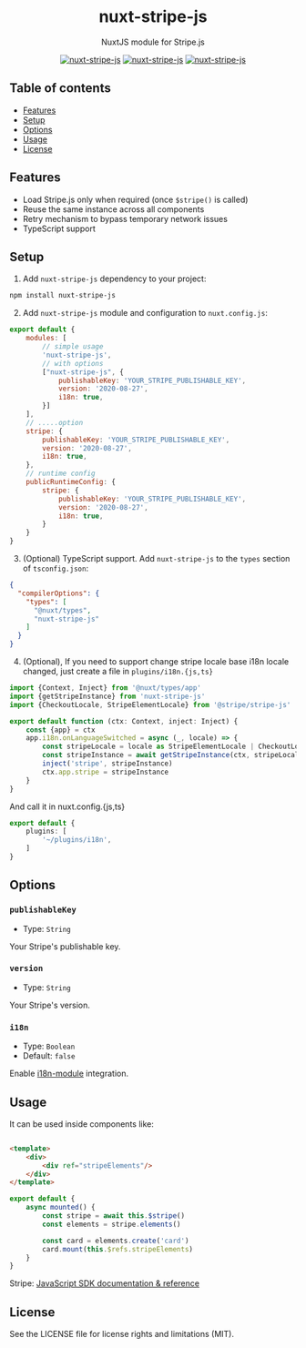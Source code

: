 <h1 align="center">
  nuxt-stripe-js
</h1>
<p align="center">
  NuxtJS module for Stripe.js
</p>

<p align="center">
  <a href="https://www.npmjs.com/package/nuxt-stripe-js"><img src="https://img.shields.io/npm/v/nuxt-stripe-js?style=flat-square" alt="nuxt-stripe-js"></a> <a href="https://www.npmjs.com/package/nuxt-stripe-js"><img src="https://img.shields.io/npm/dt/nuxt-stripe-js?style=flat-square" alt="nuxt-stripe-js"></a> <a href="#"><img src="https://img.shields.io/github/license/dogchef-be/nuxt-stripe-js?style=flat-square" alt="nuxt-stripe-js"></a>
</p>

## Table of contents

- [Features](#features)
- [Setup](#setup)
- [Options](#options)
- [Usage](#usage)
- [License](#license)

## Features

- Load Stripe.js only when required (once `$stripe()` is called)
- Reuse the same instance across all components
- Retry mechanism to bypass temporary network issues
- TypeScript support

## Setup

1. Add `nuxt-stripe-js` dependency to your project:

```bash
npm install nuxt-stripe-js
```

2. Add `nuxt-stripe-js` module and configuration to `nuxt.config.js`:

```js
export default {
    modules: [
        // simple usage
        'nuxt-stripe-js',
        // with options
        ["nuxt-stripe-js", {
            publishableKey: 'YOUR_STRIPE_PUBLISHABLE_KEY',
            version: '2020-08-27',
            i18n: true,
        }]
    ],
    // .....option
    stripe: {
        publishableKey: 'YOUR_STRIPE_PUBLISHABLE_KEY',
        version: '2020-08-27',
        i18n: true,
    },
    // runtime config
    publicRuntimeConfig: {
        stripe: {
            publishableKey: 'YOUR_STRIPE_PUBLISHABLE_KEY',
            version: '2020-08-27',
            i18n: true,
        }
    }
}
```

3. (Optional) TypeScript support. Add `nuxt-stripe-js` to the `types` section of `tsconfig.json`:

```json
{
  "compilerOptions": {
    "types": [
      "@nuxt/types",
      "nuxt-stripe-js"
    ]
  }
}
```

4. (Optional), If you need to support change stripe locale base i18n locale changed, just create a file
   in `plugins/i18n.{js,ts}`

```ts
import {Context, Inject} from '@nuxt/types/app'
import {getStripeInstance} from 'nuxt-stripe-js'
import {CheckoutLocale, StripeElementLocale} from '@stripe/stripe-js'

export default function (ctx: Context, inject: Inject) {
    const {app} = ctx
    app.i18n.onLanguageSwitched = async (_, locale) => {
        const stripeLocale = locale as StripeElementLocale | CheckoutLocale
        const stripeInstance = await getStripeInstance(ctx, stripeLocale)
        inject('stripe', stripeInstance)
        ctx.app.stripe = stripeInstance
    }
}
```

And call it in nuxt.config.{js,ts}

```ts
export default {
    plugins: [
        '~/plugins/i18n',
    ]
}
```

## Options

### `publishableKey`

- Type: `String`

Your Stripe's publishable key.

### `version`

- Type: `String`

Your Stripe's version.

### `i18n`

- Type: `Boolean`
- Default: `false`

Enable [i18n-module](https://github.com/nuxt-community/i18n-module) integration.

## Usage

It can be used inside components like:

```html

<template>
    <div>
        <div ref="stripeElements"/>
    </div>
</template>
```

```ts
export default {
    async mounted() {
        const stripe = await this.$stripe()
        const elements = stripe.elements()

        const card = elements.create('card')
        card.mount(this.$refs.stripeElements)
    }
}
```

Stripe: [JavaScript SDK documentation & reference](https://stripe.com/docs/js)

## License

See the LICENSE file for license rights and limitations (MIT).
